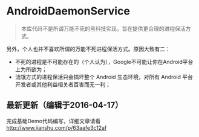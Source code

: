 # AndroidDaemonService

> 本库代码不是所谓万能不死的黑科技实现，旨在提供更合理的进程保活方式。

另外，个人也并不喜欢所谓的万能不死进程保活方式。原因大致有二：

- 不死的进程是不可能存在的（个人认为），Google不可能让你在Android平台上为所欲为；
- 流氓方式的进程保活只会搞坏整个 Android 生态环境，对所有 Android 平台开发者或其他利益相关者百害而无一利；

## 最新更新（编辑于2016-04-17）

完成基础Demo代码编写，详细文章请看 http://www.jianshu.com/p/63aafe3c12af